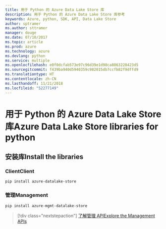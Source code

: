 ```yaml
---
title: 用于 Python 的 Azure Data Lake Store 库
description: 用于 Python 的 Azure Data Lake Store 库参考
keywords: Azure, python, SDK, API, Data Lake Store
author: sptramer
ms.author: sttramer
manager: douge
ms.date: 07/10/2017
ms.topic: article
ms.prod: azure
ms.technology: azure
ms.devlang: python
ms.service: multiple
ms.openlocfilehash: e0f0dcfab573e97c96d39e1d98ca8863228423d5
ms.sourcegitcommit: f439ba940d5940359c982015db7ccfb82f9dffd9
ms.translationtype: HT
ms.contentlocale: zh-CN
ms.lasthandoff: 11/21/2018
ms.locfileid: "52277149"
---
```

# <a name="azure-data-lake-store-libraries-for-python"></a><span data-ttu-id="64d8a-104">用于 Python 的 Azure Data Lake Store 库</span><span class="sxs-lookup"><span data-stu-id="64d8a-104">Azure Data Lake Store libraries for python</span></span>

## <a name="install-the-libraries"></a><span data-ttu-id="64d8a-105">安装库</span><span class="sxs-lookup"><span data-stu-id="64d8a-105">Install the libraries</span></span>
### <a name="client"></a><span data-ttu-id="64d8a-106">Client</span><span class="sxs-lookup"><span data-stu-id="64d8a-106">Client</span></span>

```bash
pip install azure-datalake-store
```

### <a name="management"></a><span data-ttu-id="64d8a-107">管理</span><span class="sxs-lookup"><span data-stu-id="64d8a-107">Management</span></span>

```bash
pip install azure-mgmt-datalake-store
```
> [!div class="nextstepaction"]
> [<span data-ttu-id="64d8a-108">了解管理 API</span><span class="sxs-lookup"><span data-stu-id="64d8a-108">Explore the Management APIs</span></span>](/python/api/overview/azure/datalakestore/management)